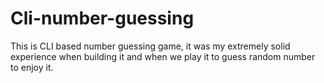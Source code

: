 # Cli-number-guessing
This is CLI based number guessing game, it was my extremely solid experience when building it and when we play it to guess random number to enjoy it.
